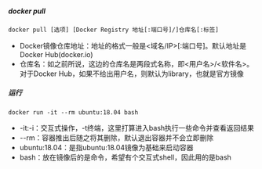 ##### docker pull

```dockerfile
docker pull [选项] [Docker Registry 地址[:端口号]/]仓库名[:标签]
```

- Docker镜像仓库地址：地址的格式一般是<域名/IP>[:端口号]。默认地址是Docker Hub(docker.io)
- 仓库名：如之前所说，这边的仓库名是两段式名称，即<用户名>/<软件名>。对于Docker Hub，如果不给出用户名，则默认为library，也就是官方镜像

##### 运行

```shell
docker run -it --rm ubuntu:18.04 bash
```

- -it:-i：交互式操作，-t终端，这里打算进入bash执行一些命令并查看返回结果
- --rm：容器推出后随之将其删除，默认退出容器并不会立即删除
- ubuntu:18.04：是指ubuntu:18.04镜像为基础来启动容器
- bash：放在镜像后的是命令，希望有个交互式shell，因此用的是bash